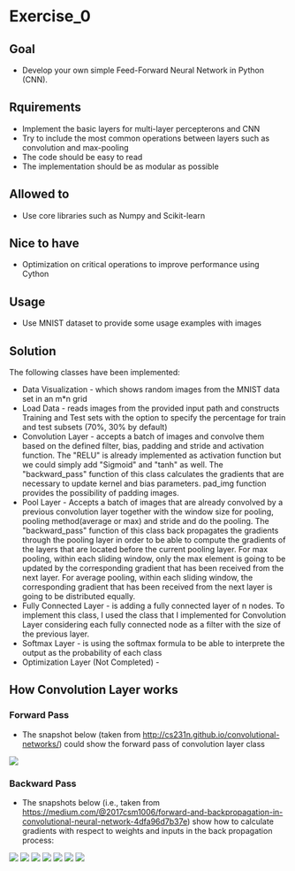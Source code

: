 # Exercise_0
## Goal
* Develop your own simple Feed-Forward Neural Network in Python (CNN).
## Rquirements 
* Implement the basic layers for multi-layer percepterons and CNN
* Try to include the most common operations between layers such as convolution and max-pooling
* The code should be easy to read 
* The implementation should be as modular as possible
## Allowed to
* Use core libraries such as Numpy and Scikit-learn
## Nice to have
* Optimization on critical operations to improve performance using Cython
## Usage
* Use MNIST dataset to provide some usage examples with images

## Solution

The following classes have been implemented:
* Data Visualization - which shows random images from the MNIST data set in an m*n grid
* Load Data - reads images from the provided input path and constructs Training and Test sets with the option to specify the percentage for train and test subsets (70%, 30% by default)
* Convolution Layer - accepts a batch of images and convolve them based on the defined filter, bias, padding and stride and activation function. The "RELU" is already implemented as activation function but we could simply add "Sigmoid" and "tanh" as well. The "backward_pass" function of this class calculates the gradients that are necessary to update kernel and bias parameters. pad_img function provides the possibility of padding images.
* Pool Layer - Accepts a batch of images that are already convolved by a previous convolution layer together with the window size for pooling, pooling method(average or max) and stride and do the pooling. The "backward_pass" function of this class back propagates the gradients through the pooling layer in order to be able to compute the gradients of the layers that are located before the current pooling layer. For max pooling, within each sliding window, only the max element is going to be updated by the corresponding gradient that has been received from the next layer. For average pooling, within each sliding window, the corresponding gradient that has been received from the next layer is going to be distributed equally.
* Fully Connected Layer - is adding a fully connected layer of n nodes. To implement this class, I used the class that I implemented for Convolution Layer considering each fully connected node as a filter with the size of the previous layer.
* Softmax Layer - is using the softmax formula to be able to interprete the output as the probability of each class
* Optimization Layer (Not Completed) - 

## How Convolution Layer works
### Forward Pass
* The snapshot below (taken from http://cs231n.github.io/convolutional-networks/) could show the forward pass of convolution layer class
<td>
<img src="images\CNN_conv.png">
<td>
  
### Backward Pass
 * The snapshots below (i.e., taken from https://medium.com/@2017csm1006/forward-and-backpropagation-in-convolutional-neural-network-4dfa96d7b37e) show how to calculate gradients with respect to weights and inputs in the back propagation process:
<td>
<img src="images\bp1.jpeg">
<td>
<td>
<img src="images\bp2.png">
<td>
<td>
<img src="images\bp3.png">
<td>
<td>
<img src="images\bp4.jpeg">
<td>
<td>
<img src="images\bp5.png">
<td>
<td>
<img src="images\bp6.jpeg">
<td>
<td>
<img src="images\bp7.jpeg">
<td>
